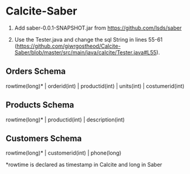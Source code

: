 # Calcite-Saber
1) Add saber-0.0.1-SNAPSHOT.jar from https://github.com/lsds/saber

2) Use the Tester.java and change the sql String in lines 55-61 (https://github.com/giwrgostheod/Calcite-Saber/blob/master/src/main/java/calcite/Tester.java#L55).

Orders Schema
-------------------------
rowtime(long)* | orderid(int) | productid(int) | units(int) | costumerid(int)

Products Schema
-------------------------
rowtime(long)* | productid(int) | description(int) 

Customers Schema
-------------------------
rowtime(long)* | customerid(int) | phone(long) 


*rowtime is declared as timestamp in Calcite and long in Saber
